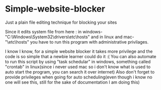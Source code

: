 # Simple-website-blocker
Just a plain file editing technique for blocking your sites


Since it edits system file from here : in windows-"C:\Windows\System32\drivers\etc\hosts" and in linux and mac-"\etc\hosts" you have to run this program with administrative privilages.

I know I know, for a simple website blocker it takes more privilege and the code is so simple that a newbie learner could do it :(
You can also automate to run this script by using "task schedular" in windows, something called "crontab" in linux(since i never used mac so i don't know what is used to auto start the program, you can search it over internet)
Also don't forget to provide privileges when going for auto scheduling(even though i know no one will see this, still for the sake of documentation I am doing this)
